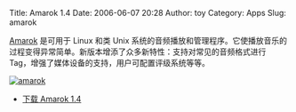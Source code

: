 Title: Amarok 1.4
Date: 2006-06-07 20:28
Author: toy
Category: Apps
Slug: amarok

[Amarok](http://amarok.kde.org) 是可用于 Linux 和类 Unix
系统的音频播放和管理程序。它使播放音乐的过程变得异常简单。新版本增添了众多新特性：支持对常见的音频格式进行
Tag，增强了媒体设备的支持，用户可配置评级系统等等。

[![amarok](http://static.flickr.com/78/162333491_3bb3a69a9e_m.jpg)](http://www.flickr.com/photos/xxd/162333491/ "Photo Sharing")

- [下载 Amarok 1.4](http://amarok.kde.org/amarokwiki/index.php/Download)
